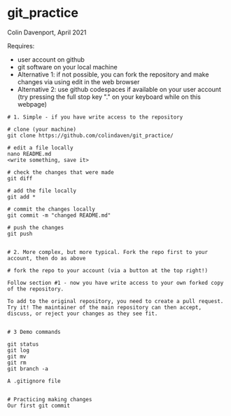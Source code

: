 # git_practice

Colin Davenport, April 2021


Requires:
 - user account on github
 - git software on your local machine 
 - Alternative 1: if not possible, you can fork the repository and make changes via using edit in the web browser
 - Alternative 2: use github codespaces if available on your user account (try pressing the full stop key "." on your keyboard while on this webpage)

```
# 1. Simple - if you have write access to the repository

# clone (your machine)
git clone https://github.com/colindaven/git_practice/

# edit a file locally
nano README.md
<write something, save it>

# check the changes that were made
git diff

# add the file locally
git add *

# commit the changes locally
git commit -m "changed README.md"

# push the changes
git push


# 2. More complex, but more typical. Fork the repo first to your account, then do as above

# fork the repo to your account (via a button at the top right!)

Follow section #1 - now you have write access to your own forked copy of the repository.

To add to the original repository, you need to create a pull request. Try it! The maintainer of the main repository can then accept, discuss, or reject your changes as they see fit.


# 3 Demo commands

git status
git log
git mv
git rm
git branch -a 

A .gitignore file
```







```

# Practicing making changes
Our first git commit 
```
